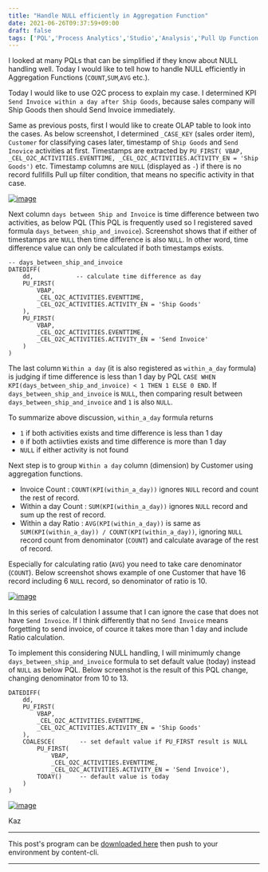 ```yaml
---
title: "Handle NULL efficiently in Aggregation Function"
date: 2021-06-26T09:37:59+09:00
draft: false
tags: ['PQL','Process Analytics','Studio','Analysis','Pull Up Function']
---
```


I looked at many PQLs that can be simplified if they know about NULL handling well. Today I would like to tell how to handle NULL efficiently in Aggregation Functions (`COUNT`,`SUM`,`AVG` etc.).

Today I would like to use O2C process to explain my case. I determined KPI `Send Invoice within a day after Ship Goods`, because sales company will Ship Goods then should Send Invoice immediately.

Same as previous posts, first I would like to create OLAP table to look into the cases. As below screenshot, I determined `_CASE_KEY` (sales order item), `Customer` for classifying cases later, timestamp of `Ship Goods` and `Send Inovice` activities at first. Timestamps are extracted by `PU_FIRST( VBAP, _CEL_O2C_ACTIVITIES.EVENTTIME, _CEL_O2C_ACTIVITIES.ACTIVITY_EN = 'Ship Goods')` etc. Timestamp columns are `NULL` (displayed as `-`) if there is no record fullfills Pull up filter condition, that means no specific activity in that case.

[![image](https://user-images.githubusercontent.com/67397583/123500299-11eb8780-d678-11eb-8476-fce5f2c635ef.png)](https://user-images.githubusercontent.com/67397583/123500299-11eb8780-d678-11eb-8476-fce5f2c635ef.png)

Next column `days between Ship and Invoice` is time difference between two activities, as below PQL (This PQL is frequently used so I registered saved formula `days_between_ship_and_invoice`). Screenshot shows that if either of timestamps are `NULL` then time difference is also `NULL`. In other word, time difference value can only be calculated if both timestamps exists.

```
-- days_between_ship_and_invoice
DATEDIFF(
    dd,            -- calculate time difference as day
    PU_FIRST(
        VBAP,
        _CEL_O2C_ACTIVITIES.EVENTTIME,
        _CEL_O2C_ACTIVITIES.ACTIVITY_EN = 'Ship Goods'
    ),
    PU_FIRST(
        VBAP,
        _CEL_O2C_ACTIVITIES.EVENTTIME,
        _CEL_O2C_ACTIVITIES.ACTIVITY_EN = 'Send Invoice'
    )
)
```

The last column `Within a day` (it is also registered as `within_a_day` formula) is judging if time difference is less than 1 day by PQL `CASE WHEN KPI(days_between_ship_and_invoice) < 1 THEN 1 ELSE 0 END`. If `days_between_ship_and_invoice` is `NULL`, then comparing result between `days_between_ship_and_invoice` and `1` is also `NULL`.

To summarize above discussion, `within_a_day` formula returns

- `1` if both activities exists and time difference is less than 1 day
- `0` if both actiivties exists and time difference is more than 1 day
- `NULL` if either activity is not found

Next step is to group `Within a day` column (dimension) by Customer using aggregation functions.

- Invoice Count : `COUNT(KPI(within_a_day))` ignores `NULL` record and count the rest of record.
- Within a day Count : `SUM(KPI(within_a_day))` ignores `NULL` record and sum up the rest of record.
- Within a day Ratio : `AVG(KPI(within_a_day))` is same as `SUM(KPI(within_a_day)) / COUNT(KPI(within_a_day))`, ignoring `NULL` record count from denominator (`COUNT`) and calculate avarage of the rest of record.

Especially for calculating ratio (`AVG`) you need to take care denominator (`COUNT`). Below screenshot shows example of one Customer that have 16 record including 6 `NULL` record, so denominator of ratio is 10.

[![image](https://user-images.githubusercontent.com/67397583/123502094-8debcc80-d684-11eb-91b1-20b6ae8be3eb.png)](https://user-images.githubusercontent.com/67397583/123502094-8debcc80-d684-11eb-91b1-20b6ae8be3eb.png)

In this series of calculation I assume that I can ignore the case that does not have `Send Invoice`. If I think differently that no `Send Invoice` means forgetting to send invoice, of cource it takes more than 1 day and include Ratio calculation.

To implement this considering NULL handling, I will minimumly change `days_between_ship_and_invoice` formula to set default value (today) instead of `NULL` as below PQL. Below screenshot is the result of this PQL change, changing denominator from 10 to 13.

```
DATEDIFF(
    dd,
    PU_FIRST(
        VBAP,
        _CEL_O2C_ACTIVITIES.EVENTTIME,
        _CEL_O2C_ACTIVITIES.ACTIVITY_EN = 'Ship Goods'
    ),
    COALESCE(       -- set default value if PU_FIRST result is NULL
        PU_FIRST(
            VBAP, 
            _CEL_O2C_ACTIVITIES.EVENTTIME, 
            _CEL_O2C_ACTIVITIES.ACTIVITY_EN = 'Send Invoice'),
        TODAY()     -- default value is today
    )
)
```

[![image](https://user-images.githubusercontent.com/67397583/123502482-bc1edb80-d687-11eb-8a33-04af851e1746.png)](https://user-images.githubusercontent.com/67397583/123502482-bc1edb80-d687-11eb-8a33-04af851e1746.png)

Kaz

---

This post's program can be [downloaded here](../../examples/o2c_analysis_20210626.json) then push to your environment by content-cli.

---

